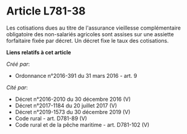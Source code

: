 # Article L781-38

Les cotisations dues au titre de l'assurance vieillesse complémentaire obligatoire des non-salariés agricoles sont assises
sur une assiette forfaitaire fixée par décret. Un décret fixe le taux des cotisations.

**Liens relatifs à cet article**

_Créé par_:

  - Ordonnance n°2016-391 du 31 mars 2016 - art. 9

_Cité par_:

  - Décret n°2016-2010 du 30 décembre 2016 (V)
  - Décret n°2017-1184 du 20 juillet 2017 (V)
  - Décret n°2019-1573 du 30 décembre 2019 (V)
  - Code rural - art. D781-89 (V)
  - Code rural et de la pêche maritime - art. D781-102 (V)

